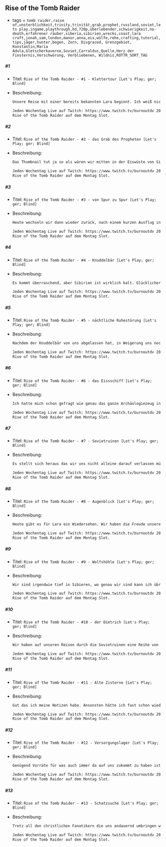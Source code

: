 ## Rise of the Tomb Raider

* tags = `tomb raider,raise of,unsterblichkeit,trinity,trinität,grab,prophet,russland,soviet,lets play,ingame,playthrough,hd,720p,überlebender,schwierigkeit,no-death,erfahrener räuber,siberia,sibirien,wrecks,coast,lara croft,jonah,sam,london,manor,anna,eis,wölfe,rehe,crafting,tutorial,tips,jäger,hunter,bogen, Zorn, Disgraced, Grenzgebiet, Konstantin,Maria Adula,Gletscherkaverne,Soviet,Carraldus,Quelle,Herz der Finsternis,Verschwörung, Verbliebenen, Wildnis,ROTTR_SORT_TAG`


##### #1

* Titel: `Rise of the Tomb Raider - #1 - Klettertour [Let's Play; ger; Blind]`

* Beschreibung:

  ```markdown
  Unsere Reise mit einer bereits bekannten Lara beginnt. Ich weiß nicht wieviel Zeit seit dem Abenteuer in Yamatai vergangen ist aber dieses Mal ist klar das wir uns auf keiner Ferieninsel aufhalten. Die Zeichen sind relativ klar. Wir gehen, so wie es aktuell erst einmal aussieht, nach Sibieren. Das ist kein freundlicher Ort für junge Engländerinnen die sich anscheinend für den Weihnachtsmarkt in Hamburg angezogen haben. Immerhin haben wir Jonah aus dem Vorgänger mit dabei der weiß was richtige Winterkleidung ist. Außerdem hat er auch daran gedacht einen Rucksack mit zu nehmen. Eine Sache die Fräulein Croft anscheinend für Polarexpeditionen nicht vorgesehen hat. Warum auch, wer braucht schon Vorräte. Der Wald hat ja alles was man braucht.
  
  Jeden Wochentag Live auf Twitch: https://www.twitch.tv/burnoutdv 20 - 23 Uhr.  
  Rise of the Tomb Raider auf dem Montag Slot.
  ```

##### #2

* Titel: `Rise of the Tomb Raider - #2 - das Grab des Propheten [Let's Play; ger; Blind]`

* Beschreibung:

  ```markdown
  Das Thumbnail tut ja so als wären wir mitten in der Eiswüste von Siberien. Das stimmt aber gar nicht. Heute fahren wir nach Syrien. Das fängt zwar auch mit S an ist aber ansonsten total woanders. Ich mag das Szenario übrigens. Also die Landschaft, schattige Wüstengräber mit einer Menge Wasser. Ich weiß aber das es nicht so bleiben wird und am Ende wird es wahrscheinlich auch langweilig. Abwechslung ist was man will, ärgerlicherweise kann man dann viele coole Mechaniken nicht wieder verwenden. Es ist wahrlich ein echtes Elend. Immerhin würde sich Wüstensand vielleicht ein wenig so verhalten wie hoher Schnee. Aber wahrscheinlich eher nicht. Wie dem auch sei, wir besuchen heute das Grab des Propheten. Ein Mensch der anscheinend etwas das sich die göttliche Quelle nennt hatte. Außerdem war der Mann wohl nicht tot zu kriegen. Es gibt da auch noch eine Familienverbindung, Laras Vater hat wohl auch danach gesucht. Erfolglos.
  
  Jeden Wochentag Live auf Twitch: https://www.twitch.tv/burnoutdv 20 - 23 Uhr.  
  Rise of the Tomb Raider auf dem Montag Slot.
  ```

##### #3

* Titel: `Rise of the Tomb Raider - #3 - von Spur zu Spur [Let's Play; ger; Blind]`

* Beschreibung:

  ```markdown
  Heute wechseln wir dann wieder zurück, nach einem kurzen Ausflug in die beinahe Wüste sind wir jetzt wieder in Sibirien. Zwischendurch erfahren wir außerdem noch wie es dazu überhaupt kommen konnte. Es stellt sich heraus das Lara anscheinend wusste das sie aktive Gegenspieler hat die auch noch wissen wer sie ist aber keine Vorsichtsmaßnahmen getroffen hat ihre Unterlagen abzusichern. Das ist eigentlich erstaunlich, man könnte fast behaupten ihr Vater hätte ihr gar nichts beigebracht. Vielleicht aber auch weil der Mann einfach nie da war und immer nur auf seine Expeditionen aufbrach und seine Tochter im Croft Manor zurückließ. Wie dem aber auch sei, noch ist die Spur heiß und wir könnten etwas finden. Ein wenig seltsam ist das unsere Gegenfraktion, mit wesentlich mehr Mitteln und Möglichkeiten nicht schon vor Jahren selber geschlussfolgert hat was Lara herausfand und dann lose Enden entfernt hat. Aber eine Leiche zu spielen wäre wahrscheinlich nicht ganz so interessant.
  
  Jeden Wochentag Live auf Twitch: https://www.twitch.tv/burnoutdv 20 - 23 Uhr.  
  Rise of the Tomb Raider auf dem Montag Slot.
  ```

##### #4

* Titel: `Rise of the Tomb Raider - #4 - Knuddelbär [Let's Play; ger; Blind]`

* Beschreibung:

  ```markdown
  Es kommt überraschend, aber Sibirien ist wirklich kalt. Glücklicherweise haben wir ja unsere mobile Garderobe dabei, daher kann ich erstmal die Weihnachtsmarktklamotten ausziehen und etwas Vernünftiges überstreifen. Damit ist es aber nicht getan, das kleine Feuerchen das sich Lara da angezündet hat reicht vielleicht für etwas Stockbrot, aber eine Wärmequelle sieht anders aus. Wir bräuchten etwas Pelz oder etwas warmes mit Pelz an das wir uns anlehnen können. Idealerweise wäre da so ein Bär in der Nähe, möglichst groß den wir ganz fest Umarmen können. Famos wäre das. Wie es der Zufall so will ist Fortuna uns auch Hold und liefert wie nicht bestellt. Großartig oder?
  
  Jeden Wochentag Live auf Twitch: https://www.twitch.tv/burnoutdv 20 - 23 Uhr.  
  Rise of the Tomb Raider auf dem Montag Slot.
  ```

##### #5

* Titel: `Rise of the Tomb Raider - #5 - nächtliche Ruhestörung [Let's Play; ger; Blind]`

* Beschreibung:

  ```markdown
  Nachdem der Knuddelbär von uns abgelassen hat, in Weigerung uns noch mehr Wärme zu geben, geht die Nacht nicht ruhig weiter. Wir werden schon wieder geweckt. Von irgendwelchen Leuten die hier durch die Nacht rennen. Es besteht allerdings die Vermutung das wir nicht ganz unschuldig an das Auftauchen dieser Fremden sind die scheinbar den "Ureinwohnern" hier das Leben zu Hölle machen. Besagte Ureinwohner sprechen übrigens eine für uns verständliche Sprache und sind ziemlich reich angezogen dafür das sie vom Wald leben. Da wir bereits die sagenumwobene Stadt gesehen haben die es hier irgendwo geben soll gehe ich einmal davon aus das es hier irgendwo eine Zone besseren Wetters gibt. 
  
  Jeden Wochentag Live auf Twitch: https://www.twitch.tv/burnoutdv 20 - 23 Uhr.  
  Rise of the Tomb Raider auf dem Montag Slot.
  ```

##### #6

* Titel: `Rise of the Tomb Raider - #6 - das Eissschiff [Let's Play; ger; Blind]`

* Beschreibung:

  ```markdown
  Ich hatte mich schon gefragt wie genau das ganze Archäologiezeug in Sibirien eingeplant wird ohne das  wir direkt am Schauplatz der ganzen Geschichte sind. Heute finde ich die Antwort: Wir finden ein altes Schiff das anscheinend relativ reich bestückt war und die Waren liegen jetzt irgendwo auf dem Meeresgrund. Der ist glücklicherweise zugefroren. Das Schiff selber ist übrigens auch noch da, und sogar noch glücklicher, einige alte Dokumente die uns darüber aufklären was genau hier passiert ist. Welche Glück. Auch Glück ist das das Eis anscheinend seit einigen Jahrhunderten nicht aufgetaut ist obwohl die Story eigentlich erklärt das das Schiff nur stecken geblieben ist weil es zugeschneit ist.
  
  Jeden Wochentag Live auf Twitch: https://www.twitch.tv/burnoutdv 20 - 23 Uhr.  
  Rise of the Tomb Raider auf dem Montag Slot.
  ```

##### #7

* Titel: `Rise of the Tomb Raider - #7 - Sovietruinen [Let's Play; ger; Blind]`

* Beschreibung:

  ```markdown
  Es stellt sich heraus das wir uns nicht alleine darauf verlassen müssen uralte Ruinen des Propheten zu finden um dort ein wenig Geschichte aufzudecken. Stattdessen gibt es wieder einmal Industrieromantik in Form von wunderschönen Betonbauten. Dieses Mal waren es sovietische Sklavenarbeiter die mitten in Sibirien größere Anlagen gebaut haben. Die armen Kerle tun mir ziemlich leid aber von ihnen finden wir, zumindest vor erst, keine Spuren. Stattdessen gibt es wohl Leute die hier in der Landschaft wohnen und weder zu den Truppen von Trinity noch zu versprengten Resten der alten Soviets gehört. Es gibt übrigens im echten Russland Menschen die sehr isoliert wohnen und bestimmte historische Ereignisse einfach verschlafen haben.
  
  Jeden Wochentag Live auf Twitch: https://www.twitch.tv/burnoutdv 20 - 23 Uhr.  
  Rise of the Tomb Raider auf dem Montag Slot.
  ```

##### #8

* Titel: `Rise of the Tomb Raider - #8 - Augenblick [Let's Play; ger; Blind]`

* Beschreibung:

  ```markdown
  Heute gibt es für Lara ein Wiedersehen. Wir haben die Freude unseren Erzfeind Constantin erneut zu begegnen. Die Freude ist allerdings einseitig da eigentlich nur wir beziehungsweise Lara den Mann sieht während er uns wahrnimmt. Offensichtlich ist er zu sehr damit beschäftigt seinen Untergebenen tief in die Auge zu blicken. Ich finde das als Führungsstil eher suboptimal, aber was weiß ich schon vom Führen einer religiösen paramilitärischen Vereinigung. Vielleicht macht man das ja genau so und ich kritisiere den guten Constantin völlig zu Unrecht. Bis ich mich mehr zu dem Thema belesen habe sollte ich daher Zurückhaltung üben. Zum Glück sollten die entsprechenden Fähigkeiten für Lara recht schnell erlernt sein, ihr alt-griechisch und russisch haben sich ja auch recht schnell verbessert.
  
  Jeden Wochentag Live auf Twitch: https://www.twitch.tv/burnoutdv 20 - 23 Uhr.  
  Rise of the Tomb Raider auf dem Montag Slot.
  ```

##### #9

* Titel: `Rise of the Tomb Raider - #9 - Wolfshöhle [Let's Play; ger; Blind]`

* Beschreibung:

  ```markdown
  Wir sind irgendwie tief in Sibieren, wo genau wir sind kann ich übrigens gar nicht sagen aber wir können wohl davon ausgehen das die Zivilisation wie auch immer man sie definieren will wirklich weit weg von hier ist. Es wäre auch sehr schwierig hier hochtechnologisch zu wohnen. Ich bezweifle das es hier jemals richtig warm wird so dass mann eine klassische Agrargesellschaft etablieren kann. Wie dem aber auch sei, es gibt auch Höhlen die anderen nicht-Menschen als Unterschlupf dient. Zum Beispiel Wölfe. In Yamatai hatte ich übrigens noch erhebliche Zweifel wo eigentlich die Wölfe auf einer Insel herkommen, ich weiß leider zu wenig über die Verteilung von den Viecher um es aber richtig anzufechten. In Sibirien sind Wölfe aber wesentlich realistischer. Und damit ist auch die Gefahr für Lara viel größer, oder zumindest gleichbleibend. Zum Glück haben wir Giftpfeile.
  
  Jeden Wochentag Live auf Twitch: https://www.twitch.tv/burnoutdv 20 - 23 Uhr.  
  Rise of the Tomb Raider auf dem Montag Slot.
  ```

##### #10

* Titel: `Rise of the Tomb Raider - #10 - der Dietrich [Let's Play; ger; Blind]`

* Beschreibung:

  ```markdown
  Wir haben auf unseren Reisen durch die Sovietruinen eine Reihe von Schlüsseln gefunden. Warum wir die nicht einfach mit unserem Multitool dem Steigeisen zerschlagen können ist mir nicht ganz klar. Eventuell erkennt eine geübt und geschulte Archäologin wie Lara aber einfach das die Schlössel aus Stalinium gefertigt sind und daher unserem Zugriff sowieso wider stehen würden und wir keine wirkliche Chance hätten es mit Gewalt zu tun. Wir müssen es daher mit einer List versuchen. Jedes Schloss hat eine Schwäche und wenn es nicht die Gewalt ist dann die Fingerfertigkeit einer Mitt-Zwanziger Frau in Sibirien ohne Handschuhe. Grabräuberin Lara Croft schlägt also erneut zu, im Bestreben die ganze Welt um alle Kulturschätze die es gibt ärmer zu machen.
  
  Jeden Wochentag Live auf Twitch: https://www.twitch.tv/burnoutdv 20 - 23 Uhr.  
  Rise of the Tomb Raider auf dem Montag Slot.
  ```

##### #11

* Titel: `Rise of the Tomb Raider - #11 - Alte Zisterne [Let's Play; ger; Blind]`

* Beschreibung:

  ```markdown
  Gut das ich meine Notizen habe. Ansonsten hätte ich fast schon wieder vergessen das wir in einem Brunnen noch eine geheime Höhle finden können. Etwas verwunderlich ist übrigens auch das wir dort unten nicht nur uralte Bauten finden die nicht so aussehen als wären sie aus den Materialien der Region gebaut sondern auch etwas guten alten Stahlbeton auftreiben. Die Russen waren also hier unten, haben Dinge getan aber dabei leider nie die gewaltige kulturelle Anlage gefunden die alleine schon auf eine tiefere historische Bedeutung auf ihrem Heimatland hinweißt. Ich kann mir nicht vorstellen das die kommunistische Partei einen historischen Fund den man mit ordentlich Propaganda ausschlachten kann so einfach hätte vorbei ziehen lassen. Und das man im Hinterland von Sibirien Bodenschätze abgebaut hat war jetzt auch kein Geheimnis. Alles seltsam hier.
  
  Jeden Wochentag Live auf Twitch: https://www.twitch.tv/burnoutdv 20 - 23 Uhr.  
  Rise of the Tomb Raider auf dem Montag Slot.
  ```

##### #12

* Titel: `Rise of the Tomb Raider - #12 - Versorgungslager [Let's Play; ger; Blind]`

* Beschreibung:

  ```markdown
  Genügend Vorräte für was auch immer da auf uns zukommt zu haben ist außerordentlich wichtig. Daher ist es bestimmt auch nicht falsch diverse Versorgungslager auszuheben die Leute die vorher hier in der Gegend gewohnt haben uns hinterlassen haben. Das Meiste davon war die Natur in Form von Büschen, ich bin aber teilweise wirklich überraschend wie wenig Holz führende Pflanzen wir tatsächlich finden. Winter hin oder mehr, man sollte doch eigentlich meinen das man in einem quasi überwachsenden Sägewerk mehr als genug Holz finden würde, stattdessen rollen wir die meiste Zeit am Limit. Das ist nicht so schön.
  
  Jeden Wochentag Live auf Twitch: https://www.twitch.tv/burnoutdv 20 - 23 Uhr.  
  Rise of the Tomb Raider auf dem Montag Slot.
  ```

##### #13

* Titel: `Rise of the Tomb Raider - #13 - Schatzsuche [Let's Play; ger; Blind]`

* Beschreibung:

  ```markdown
  Trotz all den christlichen Fanatikern die uns andauernd umbringen wollen und den Leuten die irgendwo im Busch wohnen und uns potenziell alle umbringen wollen dürfen wir nicht vergessen das es auch noch Wildtiere gibt. Die uns auch umbringen wollen. Neben den Wildtieren gibt es aber tatsächlich auch noch Dinge die wir entdecken können. Schätze mit denen wir dann später andere wertvolle Dinge kaufen können. Also gehen wir heute auf Schatzsuche und schauen was wir noch so alles Schönes im Schnee auftreiben können. Wir sind da auch sehr dankbar das Lara einen siebten Sinn für Goldmünzen hat, ansonsten würden wir stundenlang im Schnee rumbuddeln und trotzdem nichts finden.
  
  Jeden Wochentag Live auf Twitch: https://www.twitch.tv/burnoutdv 20 - 23 Uhr.  
  Rise of the Tomb Raider auf dem Montag Slot.
  ```